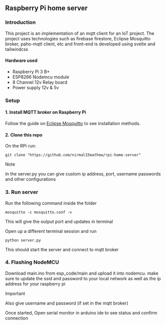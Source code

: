 ## Raspberry Pi home server

### Introduction

This project is an implementation of an mqtt client for an IoT project.
The project uses technologies such as firebase firestore, Eclipse Mosquitto broker, paho-mqtt client, etc and front-end is developed using svelte and tailwindcss

#### Hardware used
- Raspberry Pi 3 B+
- ESP8266 Nodemcu module
- 8 Channel 12v Relay board
- Power supply 12v & 5v


### Setup

#### 1. Install MQTT broker on Raspberry Pi

Follow the guide on [Eclipse Mosquitto](https://mosquitto.org/download/) to see installation methods.

#### 2. Clone this repo

On the RPi run:
```
git clone "https://github.com/nirmal15mathew/rpi-home-server"
```

> [!NOTE]
> In the server.py you can give custom ip address, port, username passwords and other configurations


### 3. Run server

Run the following command inside the folder 

```
mosquitto -c mosquitto.conf -v
```

This will give the output port and updates in terminal

Open up a different terminal session and run

```
python server.py
```
This should start the server and connect to mqtt broker

### 4. Flashing NodeMCU

Download main.ino from esp_code/main and upload it into nodemcu. make sure to update the ssid and password to your local network as well as the ip address for your raspberry pi

> [!IMPORTANT]
> Also give username and password (if set in the mqtt broker)

Once started, Open serial monitor in arduino ide to see status and confirm connection